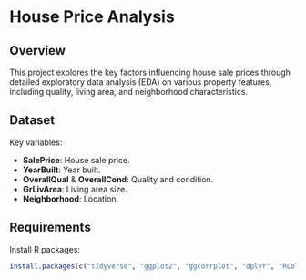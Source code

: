 # House Price Analysis

## Overview
This project explores the key factors influencing house sale prices through detailed exploratory data analysis (EDA) on various property features, including quality, living area, and neighborhood characteristics.

## Dataset
Key variables:
- **SalePrice**: House sale price.
- **YearBuilt**: Year built.
- **OverallQual** & **OverallCond**: Quality and condition.
- **GrLivArea**: Living area size.
- **Neighborhood**: Location.

## Requirements
Install R packages:
```R
install.packages(c("tidyverse", "ggplot2", "ggcorrplot", "dplyr", "RColorBrewer", "GGally", "kableExtra"))

